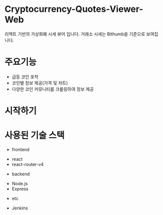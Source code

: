 # Cryptocurrency-Quotes-Viewer-Web

리액트 기반의 가상화폐 시세 뷰어 입니다. 거래소 시세는 Bithumb을 기준으로 보여집니다.

# 주요기능

- 급등 코인 포착
- 코인별 정보 제공(가격 및 차트)
- 다양한 코인 커뮤니티를 크롤링하여 정보 제공

# 시작하기

# 사용된 기술 스택

- frontend

* react
* react-router-v4

- backend

* Node.js
* Express

- etc

* Jenkins
